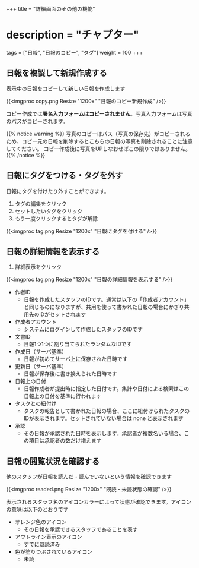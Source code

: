 +++
title = "詳細画面のその他の機能"
# description = "チャプター"
tags = ["日報", "日報のコピー", "タグ"]
weight = 100
+++

## 日報を複製して新規作成する

表示中の日報をコピーして新しい日報を作成します

{{<imgproc copy.png Resize "1200x" "日報のコピー新規作成" />}}

コピー作成では**署名入力フォームはコピーされません**。写真入力フォームは写真のパスがコピーされます。

{{% notice warning %}}
写真のコピーはパス（写真の保存先）がコピーされるため、コピー元の日報を削除するとこちらの日報の写真も削除されることに注意してください。
コピー作成後に写真をUPしなおせばこの限りではありません。
{{% /notice %}}

## 日報にタグをつける・タグを外す

日報にタグを付けたり外すことができます。

1. タグの編集をクリック
1. セットしたいタグをクリック
1. もう一度クリックするとタグが解除

{{<imgproc tag.png Resize "1200x" "日報にタグを付ける" />}}

## 日報の詳細情報を表示する

1. 詳細表示をクリック

{{<imgproc tag.png Resize "1200x" "日報の詳細情報を表示する" />}}

- 作者ID
  - 日報を作成したスタッフのIDです。通常は以下の「作成者アカウント」と同じものになりますが、共用を使って書かれた日報の場合にかぎり共用先のIDがセットされます
- 作成者アカウント
  - システムにログインして作成したスタッフのIDです
- 文書ID
  - 日報1つ1つに割り当てられたランダムなIDです
- 作成日（サーバ基準）
  - 日報が初めてサーバ上に保存された日時です
- 更新日（サーバ基準）
  - 日報が保存後に書き換えられた日時です
- 日報上の日付
  - 日報作成者が提出時に指定した日付です。集計や日付による検索はこの日報上の日付を基準に行われます
- タスクとの紐付け
  - タスクの報告として書かれた日報の場合、ここに紐付けられたタスクのIDが表示されます。セットされていない場合は none と表示されます
- 承認
  - その日報が承認された日時を表示します。承認者が複数名いる場合、この項目は承認者の数だけ増えます

## 日報の閲覧状況を確認する

他のスタッフが日報を読んだ・読んでいないという情報を確認できます

{{<imgproc readed.png Resize "1200x" "既読・未読状態の確認" />}}

表示されるスタッフ名のアイコンカラーによって状態が確認できます。アイコンの意味は以下のとおりです

- オレンジ色のアイコン
  - その日報を承認できるスタッフであることを表す
- アウトライン表示のアイコン
  - すでに既読済み
- 色が塗りつぶされているアイコン
  - 未読
